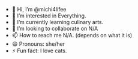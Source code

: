 - 👋 Hi, I’m @michi4lifee
- 👀 I’m interested in Everything.
- 🌱 I’m currently learning culinary arts.
- 💞️ I’m looking to collaborate on N/A
- 📫 How to reach me N/A. (depends on what it is)
- 😄 Pronouns: she/her
- ⚡ Fun fact: I love cats.

<!---

--->
